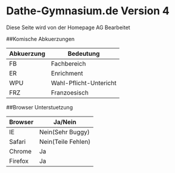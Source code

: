 # Dathe-Gymnasium.de Version 4
Diese Seite wird von der Homepage AG Bearbeitet



##Komische Abkuerzungen

Abkuerzung|Bedeutung
----------|---------
FB        |Fachbereich
ER        |Enrichment
WPU       |Wahl-Pflicht-Untericht
FRZ       |Franzoesisch



##Browser Unterstuetzung

Browser |Ja/Nein
--------|-------
IE      |Nein(Sehr Buggy)
Safari  |Nein(Teile Fehlen)
Chrome  |Ja
Firefox |Ja
